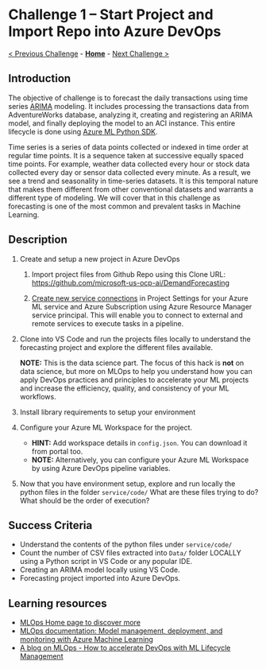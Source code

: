 # Challenge 1 – Start Project and Import Repo into Azure DevOps

[< Previous Challenge](./00-prereqs.md) - **[Home](../README.md)** - [Next Challenge >](./02-BuildPipeline.md)

## Introduction

The objective of challenge is to forecast the daily transactions using time
series
[ARIMA](https://en.wikipedia.org/wiki/Autoregressive_integrated_moving_average)
modeling. It includes processing the transactions data from AdventureWorks
database, analyzing it, creating and registering an ARIMA model, and finally
deploying the model to an ACI instance. This entire lifecycle is done using
[Azure ML Python SDK](https://docs.microsoft.com/en-us/python/api/overview/azure/ml/?view=azure-ml-py).

Time series is a series of data points collected or indexed in time order at
regular time points. It is a sequence taken at successive equally spaced time
points. For example, weather data collected every hour or stock data collected
every day or sensor data collected every minute. As a result, we see a trend and
seasonality in time-series datasets. It is this temporal nature that makes them
different from other conventional datasets and warrants a different type of
modeling. We will cover that in this challenge as forecasting is one of the
most common and prevalent tasks in Machine Learning.

## Description

1.  Create and setup a new project in Azure DevOps

    1.  Import project files from Github Repo using this Clone URL: <https://github.com/microsoft-us-ocp-ai/DemandForecasting>

    2.  [Create new service connections](https://docs.microsoft.com/en-us/azure/devops/pipelines/library/service-endpoints?view=azure-devops&tabs=yaml) in Project Settings for your Azure ML service and Azure Subscription using Azure Resource Manager service principal. This will enable you to connect to external and remote services to execute tasks in a pipeline.
        
2.  Clone into VS Code and run the projects files locally to understand the forecasting project and explore the different files available.
    
    **NOTE:** This is the data science part. The focus of this hack is **not** on data science, but more on MLOps to help you understand how you can apply DevOps practices and principles to accelerate your ML projects and increase the efficiency, quality, and consistency of your ML workflows.

3.  Install library requirements to setup your environment

4.  Configure your Azure ML Workspace for the project.
    - **HINT:** Add workspace details in `config.json`. You can download it from portal too.
    - **NOTE:** Alternatively, you can configure your Azure ML Workspace by using Azure DevOps pipeline variables.

5.  Now that you have environment setup, explore and run locally the python files in the folder `service/code/`
    What are these files trying to do? What should be the order of execution? 

## Success Criteria

-   Understand the contents of the python files under `service/code/`
-   Count the number of CSV files extracted into `Data/` folder LOCALLY using a Python script in VS Code or any popular IDE.
-   Creating an ARIMA model locally using VS Code.
-   Forecasting project imported into Azure DevOps.

## Learning resources

-   [MLOps Home page to discover more](<https://azure.microsoft.com/en-us/services/machine-learning/mlops/>)
-   [MLOps documentation: Model management, deployment, and monitoring with Azure Machine Learning](<https://docs.microsoft.com/en-us/azure/machine-learning/concept-model-management-and-deployment>)
-   [A blog on MLOps - How to accelerate DevOps with ML Lifecycle Management](<https://azure.microsoft.com/en-us/blog/how-to-accelerate-devops-with-machine-learning-lifecycle-management/>)


